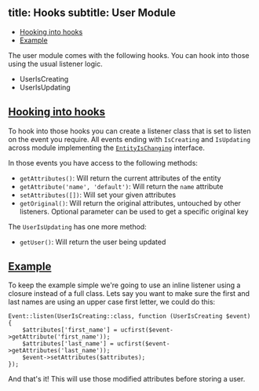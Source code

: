 title: Hooks
subtitle: User Module
-------

- [Hooking into hooks](#hooking-into-hooks)
- [Example](#example)

The user module comes with the following hooks. You can hook into those using the usual listener logic.

- UserIsCreating
- UserIsUpdating

## <a class="anchor" name="hooking-into-hooks" href="#hooking-into-hooks">Hooking into hooks</a>

To hook into those hooks you can create a listener class that is set to listen on the event you require. All events ending with `IsCreating` and `IsUpdating` across module implementing the [`EntityIsChanging`](https://github.com/AsgardCms/Platform/blob/2.0/Modules/Core/Contracts/EntityIsChanging.php) interface.

In those events you have access to the following methods:

- `getAttributes()`: Will return the current attributes of the entity
- `getAttribute('name', 'default')`: Will return the `name` attribute
- `setAttributes([])`: Will set your given attributes
- `getOriginal()`: Will return the original attributes, untouched by other listeners. Optional parameter can be used to get a specific original key

The `UserIsUpdating` has one more method:

- `getUser()`: Will return the user being updated


## <a class="anchor" name="hook-example" href="#hook-example">Example</a>

To keep the example simple we're going to use an inline listener using a closure instead of a full class. Lets say you want to make sure the first and last names are using an upper case first letter, we could do this:

```.language-php
Event::listen(UserIsCreating::class, function (UserIsCreating $event) {
    $attributes['first_name'] = ucfirst($event->getAttribute('first_name'));
    $attributes['last_name'] = ucfirst($event->getAttributes('last_name'));
    $event->setAttributes($attributes);
});
```

And that's it! This will use those modified attributes before storing a user.

